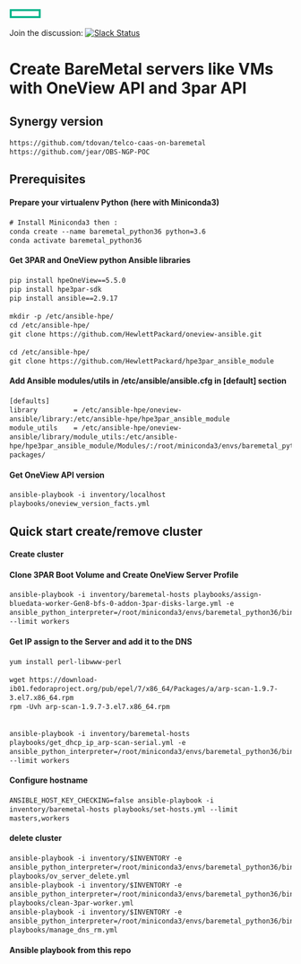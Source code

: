 ![HPE Logo](https://github.com/hpe-design/logos/blob/master/HPE%20Element%20-%20PNG/hpe-element-color.png?raw=true)

Join the discussion: [![Slack Status](https://dashif-slack.azurewebsites.net/badge.svg)](https://hpe-incubationgroup.slack.com)

Create BareMetal servers like VMs with  OneView API and 3par API
================================================================


Synergy version
---------------

    https://github.com/tdovan/telco-caas-on-baremetal
    https://github.com/jear/OBS-NGP-POC


Prerequisites
-------------

#### Prepare your virtualenv Python (here with Miniconda3)

    # Install Miniconda3 then :
    conda create --name baremetal_python36 python=3.6
    conda activate baremetal_python36
    
#### Get 3PAR and OneView python Ansible libraries
    pip install hpeOneView==5.5.0
    pip install hpe3par-sdk
    pip install ansible==2.9.17

    mkdir -p /etc/ansible-hpe/
    cd /etc/ansible-hpe/
    git clone https://github.com/HewlettPackard/oneview-ansible.git

    cd /etc/ansible-hpe/
    git clone https://github.com/HewlettPackard/hpe3par_ansible_module

#### Add Ansible modules/utils in  /etc/ansible/ansible.cfg  in [default] section
    [defaults]
    library         = /etc/ansible-hpe/oneview-ansible/library:/etc/ansible-hpe/hpe3par_ansible_module
    module_utils    = /etc/ansible-hpe/oneview-ansible/library/module_utils:/etc/ansible-hpe/hpe3par_ansible_module/Modules/:/root/miniconda3/envs/baremetal_python36/lib/python3.6/site-packages/


#### Get OneView API version

    ansible-playbook -i inventory/localhost playbooks/oneview_version_facts.yml


Quick start create/remove cluster
-------------

#### Create cluster
#### Clone 3PAR Boot Volume and Create OneView Server Profile
    ansible-playbook -i inventory/baremetal-hosts playbooks/assign-bluedata-worker-Gen8-bfs-0-addon-3par-disks-large.yml -e ansible_python_interpreter=/root/miniconda3/envs/baremetal_python36/bin/python  --limit workers 


#### Get IP assign to the Server and add it to the DNS
    yum install perl-libwww-perl

    wget https://download-ib01.fedoraproject.org/pub/epel/7/x86_64/Packages/a/arp-scan-1.9.7-3.el7.x86_64.rpm
    rpm -Uvh arp-scan-1.9.7-3.el7.x86_64.rpm


    ansible-playbook -i inventory/baremetal-hosts playbooks/get_dhcp_ip_arp-scan-serial.yml -e ansible_python_interpreter=/root/miniconda3/envs/baremetal_python36/bin/python --limit workers 


#### Configure hostname
    ANSIBLE_HOST_KEY_CHECKING=false ansible-playbook -i inventory/baremetal-hosts playbooks/set-hosts.yml --limit masters,workers



#### delete cluster
    ansible-playbook -i inventory/$INVENTORY -e ansible_python_interpreter=/root/miniconda3/envs/baremetal_python36/bin/python playbooks/ov_server_delete.yml
    ansible-playbook -i inventory/$INVENTORY -e ansible_python_interpreter=/root/miniconda3/envs/baremetal_python36/bin/python playbooks/clean-3par-worker.yml
    ansible-playbook -i inventory/$INVENTORY -e ansible_python_interpreter=/root/miniconda3/envs/baremetal_python36/bin/python playbooks/manage_dns_rm.yml


#### Ansible playbook from this repo






